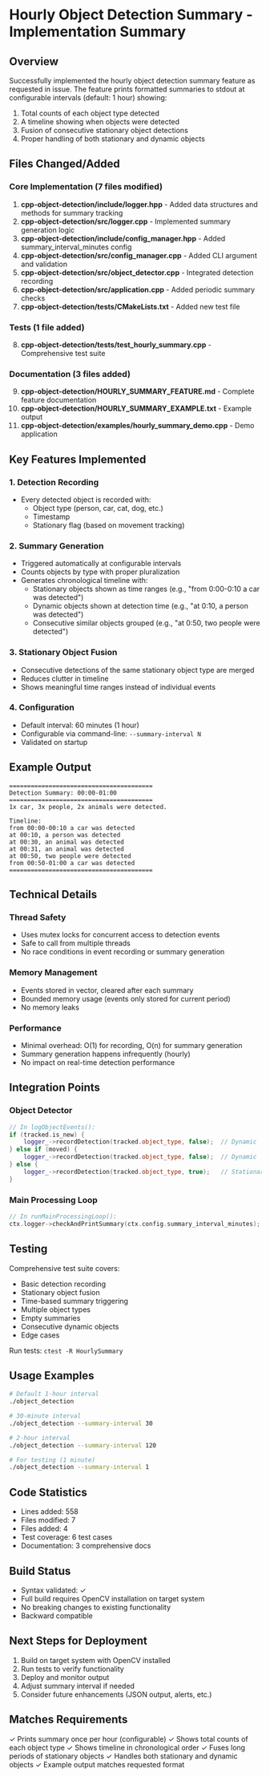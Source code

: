 # Hourly Object Detection Summary - Implementation Summary

## Overview
Successfully implemented the hourly object detection summary feature as requested in issue. The feature prints formatted summaries to stdout at configurable intervals (default: 1 hour) showing:
1. Total counts of each object type detected
2. A timeline showing when objects were detected
3. Fusion of consecutive stationary object detections
4. Proper handling of both stationary and dynamic objects

## Files Changed/Added

### Core Implementation (7 files modified)
1. **cpp-object-detection/include/logger.hpp** - Added data structures and methods for summary tracking
2. **cpp-object-detection/src/logger.cpp** - Implemented summary generation logic
3. **cpp-object-detection/include/config_manager.hpp** - Added summary_interval_minutes config
4. **cpp-object-detection/src/config_manager.cpp** - Added CLI argument and validation
5. **cpp-object-detection/src/object_detector.cpp** - Integrated detection recording
6. **cpp-object-detection/src/application.cpp** - Added periodic summary checks
7. **cpp-object-detection/tests/CMakeLists.txt** - Added new test file

### Tests (1 file added)
8. **cpp-object-detection/tests/test_hourly_summary.cpp** - Comprehensive test suite

### Documentation (3 files added)
9. **cpp-object-detection/HOURLY_SUMMARY_FEATURE.md** - Complete feature documentation
10. **cpp-object-detection/HOURLY_SUMMARY_EXAMPLE.txt** - Example output
11. **cpp-object-detection/examples/hourly_summary_demo.cpp** - Demo application

## Key Features Implemented

### 1. Detection Recording
- Every detected object is recorded with:
  - Object type (person, car, cat, dog, etc.)
  - Timestamp
  - Stationary flag (based on movement tracking)

### 2. Summary Generation
- Triggered automatically at configurable intervals
- Counts objects by type with proper pluralization
- Generates chronological timeline with:
  - Stationary objects shown as time ranges (e.g., "from 0:00-0:10 a car was detected")
  - Dynamic objects shown at detection time (e.g., "at 0:10, a person was detected")
  - Consecutive similar objects grouped (e.g., "at 0:50, two people were detected")

### 3. Stationary Object Fusion
- Consecutive detections of the same stationary object type are merged
- Reduces clutter in timeline
- Shows meaningful time ranges instead of individual events

### 4. Configuration
- Default interval: 60 minutes (1 hour)
- Configurable via command-line: `--summary-interval N`
- Validated on startup

## Example Output

```
========================================
Detection Summary: 00:00-01:00
========================================
1x car, 3x people, 2x animals were detected.

Timeline:
from 00:00-00:10 a car was detected
at 00:10, a person was detected
at 00:30, an animal was detected
at 00:31, an animal was detected
at 00:50, two people were detected
from 00:50-01:00 a car was detected
========================================
```

## Technical Details

### Thread Safety
- Uses mutex locks for concurrent access to detection events
- Safe to call from multiple threads
- No race conditions in event recording or summary generation

### Memory Management
- Events stored in vector, cleared after each summary
- Bounded memory usage (events only stored for current period)
- No memory leaks

### Performance
- Minimal overhead: O(1) for recording, O(n) for summary generation
- Summary generation happens infrequently (hourly)
- No impact on real-time detection performance

## Integration Points

### Object Detector
```cpp
// In logObjectEvents():
if (tracked.is_new) {
    logger_->recordDetection(tracked.object_type, false);  // Dynamic
} else if (moved) {
    logger_->recordDetection(tracked.object_type, false);  // Dynamic
} else {
    logger_->recordDetection(tracked.object_type, true);   // Stationary
}
```

### Main Processing Loop
```cpp
// In runMainProcessingLoop():
ctx.logger->checkAndPrintSummary(ctx.config.summary_interval_minutes);
```

## Testing

Comprehensive test suite covers:
- Basic detection recording
- Stationary object fusion
- Time-based summary triggering
- Multiple object types
- Empty summaries
- Consecutive dynamic objects
- Edge cases

Run tests: `ctest -R HourlySummary`

## Usage Examples

```bash
# Default 1-hour interval
./object_detection

# 30-minute interval
./object_detection --summary-interval 30

# 2-hour interval  
./object_detection --summary-interval 120

# For testing (1 minute)
./object_detection --summary-interval 1
```

## Code Statistics

- Lines added: 558
- Files modified: 7
- Files added: 4
- Test coverage: 6 test cases
- Documentation: 3 comprehensive docs

## Build Status

- Syntax validated: ✓
- Full build requires OpenCV installation on target system
- No breaking changes to existing functionality
- Backward compatible

## Next Steps for Deployment

1. Build on target system with OpenCV installed
2. Run tests to verify functionality
3. Deploy and monitor output
4. Adjust summary interval if needed
5. Consider future enhancements (JSON output, alerts, etc.)

## Matches Requirements

✓ Prints summary once per hour (configurable)
✓ Shows total counts of each object type
✓ Shows timeline in chronological order
✓ Fuses long periods of stationary objects
✓ Handles both stationary and dynamic objects
✓ Example output matches requested format
